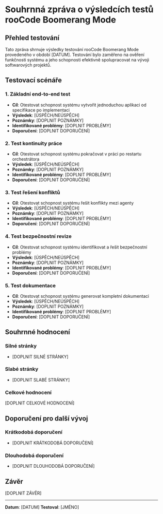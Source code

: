# Souhrnná zpráva o výsledcích testů rooCode Boomerang Mode

## Přehled testování

Tato zpráva shrnuje výsledky testování rooCode Boomerang Mode provedeného v období [DATUM]. Testování bylo zaměřeno na ověření funkčnosti systému a jeho schopnosti efektivně spolupracovat na vývoji softwarových projektů.

## Testovací scénáře

### 1. Základní end-to-end test
- **Cíl**: Otestovat schopnost systému vytvořit jednoduchou aplikaci od specifikace po implementaci
- **Výsledek**: [ÚSPĚCH/NEÚSPĚCH]
- **Poznámky**: [DOPLNIT POZNÁMKY]
- **Identifikované problémy**: [DOPLNIT PROBLÉMY]
- **Doporučení**: [DOPLNIT DOPORUČENÍ]

### 2. Test kontinuity práce
- **Cíl**: Otestovat schopnost systému pokračovat v práci po restartu orchestrátora
- **Výsledek**: [ÚSPĚCH/NEÚSPĚCH]
- **Poznámky**: [DOPLNIT POZNÁMKY]
- **Identifikované problémy**: [DOPLNIT PROBLÉMY]
- **Doporučení**: [DOPLNIT DOPORUČENÍ]

### 3. Test řešení konfliktů
- **Cíl**: Otestovat schopnost systému řešit konflikty mezi agenty
- **Výsledek**: [ÚSPĚCH/NEÚSPĚCH]
- **Poznámky**: [DOPLNIT POZNÁMKY]
- **Identifikované problémy**: [DOPLNIT PROBLÉMY]
- **Doporučení**: [DOPLNIT DOPORUČENÍ]

### 4. Test bezpečnostní revize
- **Cíl**: Otestovat schopnost systému identifikovat a řešit bezpečnostní problémy
- **Výsledek**: [ÚSPĚCH/NEÚSPĚCH]
- **Poznámky**: [DOPLNIT POZNÁMKY]
- **Identifikované problémy**: [DOPLNIT PROBLÉMY]
- **Doporučení**: [DOPLNIT DOPORUČENÍ]

### 5. Test dokumentace
- **Cíl**: Otestovat schopnost systému generovat kompletní dokumentaci
- **Výsledek**: [ÚSPĚCH/NEÚSPĚCH]
- **Poznámky**: [DOPLNIT POZNÁMKY]
- **Identifikované problémy**: [DOPLNIT PROBLÉMY]
- **Doporučení**: [DOPLNIT DOPORUČENÍ]

## Souhrnné hodnocení

### Silné stránky
- [DOPLNIT SILNÉ STRÁNKY]

### Slabé stránky
- [DOPLNIT SLABÉ STRÁNKY]

### Celkové hodnocení
[DOPLNIT CELKOVÉ HODNOCENÍ]

## Doporučení pro další vývoj

### Krátkodobá doporučení
- [DOPLNIT KRÁTKODOBÁ DOPORUČENÍ]

### Dlouhodobá doporučení
- [DOPLNIT DLOUHODOBÁ DOPORUČENÍ]

## Závěr

[DOPLNIT ZÁVĚR]

---

**Datum**: [DATUM]
**Testoval**: [JMÉNO]

